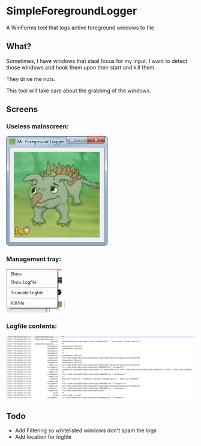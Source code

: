 # SimpleForegroundLogger
A WinForms tool that logs active foreground windows to file

## What?
Sometimes, I have windows that steal focus for my input.
I want to detect those windows and hook them upon their start and kill them.

They drive me nuts.

This tool will take care about the grabbing of the windows.

## Screens
### Useless mainscreen:
![mainapp](docs/application.png)

### Management tray:
![tray](docs/tray.png)

### Logfile contents:
![logfile](docs/logfile.png)

## Todo
* Add Filtering so whitelisted windows don't spam the logs
* Add location for logfile

